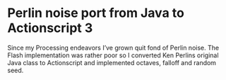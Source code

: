 <!--
  id: 2286
  slug: perlin-noise-port-java-actionscript-3
  type: fortpolio
  content: <p>Since my Processing endeavors I&#8217;ve grown quit fond of Perlin noise. The Flash implementation was rather poor so I converted Ken Perlins original Java class to Actionscript and implemented octaves, falloff and random seed.</p> 
  categories: Flash,open source
  tags: Actionscript,Flash,math
  datefrom: 2007-10-01
  dateto: 2007-10-01
  incv: false
  inportfolio: true
  clients: 
  collaboration: 
  prizes: 
  thumbnail: 8145-v1.jpg
  image: 8145-v1.jpg
  images: 8145-v1.jpg,noise.jpg
-->

# Perlin noise port from Java to Actionscript 3

<p>Since my Processing endeavors I&#8217;ve grown quit fond of Perlin noise. The Flash implementation was rather poor so I converted Ken Perlins original Java class to Actionscript and implemented octaves, falloff and random seed.</p>

